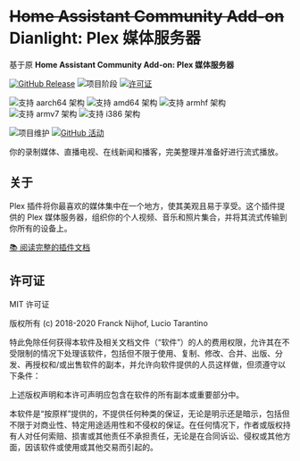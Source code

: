 # ~~Home Assistant Community Add-on~~ Dianlight: Plex 媒体服务器

基于原 **Home Assistant Community Add-on: Plex 媒体服务器**

[![GitHub Release][releases-shield]][releases]
![项目阶段][project-stage-shield]
[![许可证][license-shield]](LICENSE.md)

![支持 aarch64 架构][aarch64-shield]
![支持 amd64 架构][amd64-shield]
![支持 armhf 架构][armhf-shield]
![支持 armv7 架构][armv7-shield]
![支持 i386 架构][i386-shield]

<!--
[![GitLab CI][gitlabci-shield]][gitlabci]
-->
![项目维护][maintenance-shield]
[![GitHub 活动][commits-shield]][commits]

<!--
[![Discord][discord-shield]][discord]
[![社区论坛][forum-shield]][forum]
-->

<!--
[![通过 GitHub Sponsors 支持 Frenck][github-sponsors-shield]][github-sponsors]

[![在 Patreon 上支持 Frenck][patreon-shield]][patreon]
-->

你的录制媒体、直播电视、在线新闻和播客，完美整理并准备好进行流式播放。

## 关于

Plex 插件将你最喜欢的媒体集中在一个地方，使其美观且易于享受。这个插件提供的 Plex 媒体服务器，组织你的个人视频、音乐和照片集合，并将其流式传输到你所有的设备上。

[:books: 阅读完整的插件文档][docs]

## 许可证

MIT 许可证

版权所有 (c) 2018-2020 Franck Nijhof, Lucio Tarantino

特此免除任何获得本软件及相关文档文件（“软件”）的人的费用权限，允许其在不受限制的情况下处理该软件，包括但不限于使用、复制、修改、合并、出版、分发、再授权和/或出售软件的副本，并允许向软件提供的人员这样做，但须遵守以下条件：

上述版权声明和本许可声明应包含在软件的所有副本或重要部分中。

本软件是“按原样”提供的，不提供任何种类的保证，无论是明示还是暗示，包括但不限于对商业性、特定用途适用性和不侵权的保证。在任何情况下，作者或版权持有人对任何索赔、损害或其他责任不承担责任，无论是在合同诉讼、侵权或其他方面，因该软件或使用或其他交易而引起的。

[aarch64-shield]: https://img.shields.io/badge/aarch64-yes-green.svg
[amd64-shield]: https://img.shields.io/badge/amd64-yes-green.svg
[armhf-shield]: https://img.shields.io/badge/armhf-no-red.svg
[armv7-shield]: https://img.shields.io/badge/armv7-yes-green.svg
[commits-shield]: https://img.shields.io/github/commit-activity/y/dialight/addon-plex.svg
[commits]: https://github.com/dialight/addon-plex/commits/master
[contributors]: https://github.com/dialight/addon-plex/graphs/contributors
<!--
[discord-ha]: https://discord.gg/c5DvZ4e
[discord-shield]: https://img.shields.io/discord/478094546522079232.svg
[discord]: https://discord.me/hassioaddons
-->
[forum-shield]: https://img.shields.io/badge/community-forum-brightgreen.svg
<!--
[forum]: https://community.home-assistant.io/t/community-hass-io-add-on-plex-media-server/54383?u=frenck
[frenck]: https://github.com/frenck
[github-sponsors-shield]: https://frenck.dev/wp-content/uploads/2019/12/github_sponsor.png
[github-sponsors]: https://github.com/sponsors/frenck
[gitlabci-shield]: https://gitlab.com/dialight/addon-plex/badges/master/pipeline.svg
[gitlabci]: https://gitlab.com/dialight/addon-plex/pipelines
-->
[home-assistant]: https://home-assistant.io
[i386-shield]: https://img.shields.io/badge/i386-yes-green.svg
[issue]: https://github.com/dialight/addon-plex/issues
[keepchangelog]: http://keepachangelog.com/en/1.0.0/
[license-shield]: https://img.shields.io/github/license/dialight/addon-plex.svg
[maintenance-shield]: https://img.shields.io/maintenance/yes/2020.svg
<!--
[patreon-shield]: https://frenck.dev/wp-content/uploads/2019/12/patreon.png
[patreon]: https://www.patreon.com/frenck
-->
[project-stage-shield]: https://img.shields.io/badge/project%20stage-production%20ready-brightgreen.svg
[reddit]: https://reddit.com/r/homeassistant
[releases-shield]: https://img.shields.io/github/release/dialight/addon-plex.svg
[releases]: https://github.com/dialight/addon-plex/releases
[repository]: https://github.com/dialight/repository
[semver]: http://semver.org/spec/v2.0.0.htm
[webtools]: https://github.com/ukdtom/WebTools.bundle/wiki
[docs]: https://github.com/dianlight/addon-plex/blob/master/plex/DOCS.md